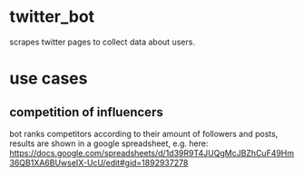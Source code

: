 # twitter_bot
scrapes twitter pages to collect data about users.
# use cases
## competition of influencers
bot ranks competitors according to their amount of followers and posts, results are shown in a google spreadsheet, 
e.g. here: https://docs.google.com/spreadsheets/d/1d39R9T4JUQgMcJBZhCuF49Hm36QB1XA6BUwseIX-UcU/edit#gid=1892937278

